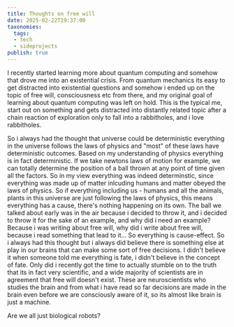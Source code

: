 ```yaml
---
title: Thoughts on free will
date: 2025-02-22T19:37:00
taxonomies:
  tags:
  - tech
  - sideprojects
publish: true
---
```


I recently started learning more about quantum computing and somehow that drove me into an existential crisis. From quantum mechanics its easy to get distracted into existential questions and somehow i ended up on the topic of free will, consciousness etc from there, and my original goal of learning about quantum computing was left on hold. This is the typical me, start out on something and gets distracted into distantly related topic after a chain reaction of exploration only to fall into a rabbitholes, and i love rabbitholes.

So i always had the thought that universe could be deterministic everything in the universe follows the laws of physics and "most" of these laws have deterministic outcomes. Based on my understanding of physics everything is in fact deterministic. If we take newtons laws of motion for example, we can totally determine the position of a ball thrown at any point of time given all the factors. So in my view everything was indeed determinstic, since everything was made up of matter inlcuding humans and matter obeyed the laws of physics. So if everything including us - humans and all the animals, plants in this universe are just following the laws of physics, this means everything has a cause, there's nothing happening on its own. The ball we talked about early was in the air because i decided to throw it, and i decided to throw it for the sake of an example, and why did i need an example? Because i was writing about free will, why did i write about free will, because i read something that lead to it... So everything is cause-effect. So i always had this thought but i always did believe there is something else at play in our brains that can make some sort of free decisions. I didn't believe it when someone told me everything is fate, i didn't believe in the concept of fate. Only did i recently got the time to actually stumble on to the truth that its in fact very scientific, and a wide majority of scientists are in agreement that free will doesn't exist. These are neuroscientists who studies the brain and from what i have read so far decisions are made in the brain even before we are consciously aware of it, so its almost like brain is just a machine.

Are we all just biological robots?

